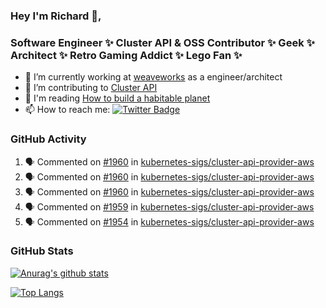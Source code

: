 ### Hey I'm Richard 👋, 

<h3 align="left">Software Engineer ✨ Cluster API & OSS Contributor ✨ Geek ✨ Architect ✨ Retro Gaming Addict ✨ Lego Fan ✨</h3>

- 🔭 I’m currently working at [weaveworks](https://github.com/weaveworks) as a engineer/architect
- 👯 I’m contributing to [Cluster API](https://github.com/kubernetes-sigs/cluster-api-provider-aws/pulls?q=is%3Aissue+is%3Apr+author%3Arichardcase+)
- 💬 I'm reading [How to build a habitable planet](https://www.amazon.co.uk/How-Build-Habitable-Planet-Humankind/dp/0691140065)
- 📫 How to reach me: [![Twitter Badge](https://img.shields.io/badge/-@fruit_case-00acee?style=flat&logo=Twitter&logoColor=white)](https://twitter.com/intent/follow?screen_name=fruit_case "Follow on Twitter")

### GitHub Activity 

<!--START_SECTION:activity-->
1. 🗣 Commented on [#1960](https://github.com//kubernetes-sigs/cluster-api-provider-aws/issues/1960) in [kubernetes-sigs/cluster-api-provider-aws](https://github.com//kubernetes-sigs/cluster-api-provider-aws)
2. 🗣 Commented on [#1960](https://github.com//kubernetes-sigs/cluster-api-provider-aws/issues/1960) in [kubernetes-sigs/cluster-api-provider-aws](https://github.com//kubernetes-sigs/cluster-api-provider-aws)
3. 🗣 Commented on [#1960](https://github.com//kubernetes-sigs/cluster-api-provider-aws/issues/1960) in [kubernetes-sigs/cluster-api-provider-aws](https://github.com//kubernetes-sigs/cluster-api-provider-aws)
4. 🗣 Commented on [#1959](https://github.com//kubernetes-sigs/cluster-api-provider-aws/issues/1959) in [kubernetes-sigs/cluster-api-provider-aws](https://github.com//kubernetes-sigs/cluster-api-provider-aws)
5. 🗣 Commented on [#1954](https://github.com//kubernetes-sigs/cluster-api-provider-aws/issues/1954) in [kubernetes-sigs/cluster-api-provider-aws](https://github.com//kubernetes-sigs/cluster-api-provider-aws)
<!--END_SECTION:activity-->

### GitHub Stats

[![Anurag's github stats](https://github-readme-stats.vercel.app/api?username=richardcase&count_private=true&show_icons=true)](https://github.com/anuraghazra/github-readme-stats)

[![Top Langs](https://github-readme-stats.vercel.app/api/top-langs/?username=richardcase&hide=html&layout=compact)](https://github.com/anuraghazra/github-readme-stats)
